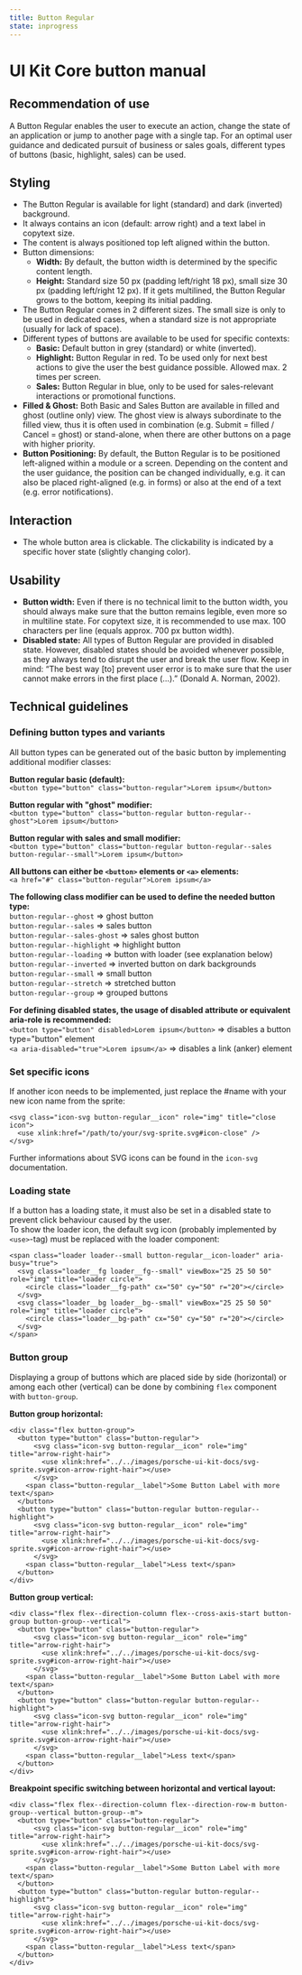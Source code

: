```yaml
---
title: Button Regular
state: inprogress
---
```


# UI Kit Core button manual

## Recommendation of use
A Button Regular enables the user to execute an action, change the state of an application or jump to another page with a single tap. For an optimal user guidance and dedicated pursuit of business or sales goals, different types of buttons (basic, highlight, sales) can be used.

## Styling
- The Button Regular is available for light (standard) and dark (inverted) background.
- It always contains an icon (default: arrow right) and a text label in copytext size. 
- The content is always positioned top left aligned within the button. 
- Button dimensions:
  - __Width:__ By default, the button width is determined by the specific content length.
  - __Height:__ Standard size 50 px (padding left/right 18 px), small size 30 px (padding left/right 12 px). If it gets multilined, the Button Regular grows to the bottom, keeping its initial padding.
- The Button Regular comes in 2 different sizes. The small size is only to be used in dedicated cases, when a standard size is not appropriate (usually for lack of space).
- Different types of buttons are available to be used for specific contexts:
  - __Basic:__ Default button in grey (standard) or white (inverted). 
  - __Highlight:__ Button Regular in red. To be used only for next best actions to give the user the best guidance possible. Allowed max. 2 times per screen.
  - __Sales:__ Button Regular in blue, only to be used for sales-relevant interactions or promotional functions.
- __Filled & Ghost:__ Both Basic and Sales Button are available in filled and ghost (outline only) view. The ghost view is always subordinate to the filled view, thus it is often used in combination (e.g. Submit = filled / Cancel = ghost) or stand-alone, when there are other buttons on a page with higher priority.
- __Button Positioning:__ By default, the Button Regular is to be positioned left-aligned within a module or a screen. Depending on the content and the user guidance, the position can be changed individually, e.g. it can also be placed right-aligned (e.g. in forms) or also at the end of a text (e.g. error notifications). 

## Interaction
- The whole button area is clickable. The clickability is indicated by a specific hover state (slightly changing color).

## Usability
- __Button width:__ Even if there is no technical limit to the button width, you should always make sure that the button remains legible, even more so in multiline state. For copytext size, it is recommended to use max. 100 characters per line (equals approx. 700 px button width).
- __Disabled state:__ All types of Button Regular are provided in disabled state. However, disabled states should be avoided whenever possible, as they always tend to disrupt the user and break the user flow. Keep in mind: “The best way [to] prevent user error is to make sure that the user cannot make errors in the first place (…).” (Donald A. Norman, 2002).

## Technical guidelines

### Defining button types and variants
All button types can be generated out of the basic button by implementing additional modifier classes:

__Button regular basic (default):__  
`<button type="button" class="button-regular">Lorem ipsum</button>`  

__Button regular with "ghost" modifier:__  
`<button type="button" class="button-regular button-regular--ghost">Lorem ipsum</button>` 

__Button regular with sales and small modifier:__  
`<button type="button" class="button-regular button-regular--sales button-regular--small">Lorem ipsum</button>`  

__All buttons can either be `<button>` elements or `<a>` elements:__  
`<a href="#" class="button-regular">Lorem ipsum</a>`

__The following class modifier can be used to define the needed button type:__  
`button-regular--ghost` => ghost button  
`button-regular--sales` => sales button  
`button-regular--sales-ghost` => sales ghost button  
`button-regular--highlight` => highlight button  
`button-regular--loading` => button with loader (see explanation below)  
`button-regular--inverted` => inverted button on dark backgrounds  
`button-regular--small` => small button  
`button-regular--stretch` => stretched button  
`button-regular--group` => grouped buttons  

__For defining disabled states, the usage of disabled attribute or equivalent aria-role is recommended:__  
`<button type="button" disabled>Lorem ipsum</button>` => disables a button type="button" element  
`<a aria-disabled="true">Lorem ipsum</a>` => disables a link (anker) element  

### Set specific icons
If another icon needs to be implemented, just replace the #name with your new icon name from the sprite:  

```
<svg class="icon-svg button-regular__icon" role="img" title="close icon">
  <use xlink:href="/path/to/your/svg-sprite.svg#icon-close" />
</svg>
``` 

Further informations about SVG icons can be found in the `icon-svg` documentation.  

### Loading state
If a button has a loading state, it must also be set in a disabled state to prevent click behaviour caused by the user.  
To show the loader icon, the default svg icon (probably implemented by `<use>`-tag) must be replaced with the loader component:  

```
<span class="loader loader--small button-regular__icon-loader" aria-busy="true">
  <svg class="loader__fg loader__fg--small" viewBox="25 25 50 50" role="img" title="loader circle">
    <circle class="loader__fg-path" cx="50" cy="50" r="20"></circle>
  </svg>
  <svg class="loader__bg loader__bg--small" viewBox="25 25 50 50" role="img" title="loader circle">
    <circle class="loader__bg-path" cx="50" cy="50" r="20"></circle>
  </svg>
</span>
```

### Button group
Displaying a group of buttons which are placed side by side (horizontal) or among each other (vertical) can be done by combining `flex` component with `button-group`.

__Button group horizontal:__  
```
<div class="flex button-group">
  <button type="button" class="button-regular">
      <svg class="icon-svg button-regular__icon" role="img" title="arrow-right-hair">
        <use xlink:href="../../images/porsche-ui-kit-docs/svg-sprite.svg#icon-arrow-right-hair"></use>
      </svg>
    <span class="button-regular__label">Some Button Label with more text</span>
  </button>
  <button type="button" class="button-regular button-regular--highlight">
      <svg class="icon-svg button-regular__icon" role="img" title="arrow-right-hair">
        <use xlink:href="../../images/porsche-ui-kit-docs/svg-sprite.svg#icon-arrow-right-hair"></use>
      </svg>
    <span class="button-regular__label">Less text</span>
  </button>
</div>
```

__Button group vertical:__  
```
<div class="flex flex--direction-column flex--cross-axis-start button-group button-group--vertical">
  <button type="button" class="button-regular">
      <svg class="icon-svg button-regular__icon" role="img" title="arrow-right-hair">
        <use xlink:href="../../images/porsche-ui-kit-docs/svg-sprite.svg#icon-arrow-right-hair"></use>
      </svg>
    <span class="button-regular__label">Some Button Label with more text</span>
  </button>
  <button type="button" class="button-regular button-regular--highlight">
      <svg class="icon-svg button-regular__icon" role="img" title="arrow-right-hair">
        <use xlink:href="../../images/porsche-ui-kit-docs/svg-sprite.svg#icon-arrow-right-hair"></use>
      </svg>
    <span class="button-regular__label">Less text</span>
  </button>
</div>
```

__Breakpoint specific switching between horizontal and vertical layout:__  
```
<div class="flex flex--direction-column flex--direction-row-m button-group--vertical button-group--m">
  <button type="button" class="button-regular">
      <svg class="icon-svg button-regular__icon" role="img" title="arrow-right-hair">
        <use xlink:href="../../images/porsche-ui-kit-docs/svg-sprite.svg#icon-arrow-right-hair"></use>
      </svg>
    <span class="button-regular__label">Some Button Label with more text</span>
  </button>
  <button type="button" class="button-regular button-regular--highlight">
      <svg class="icon-svg button-regular__icon" role="img" title="arrow-right-hair">
        <use xlink:href="../../images/porsche-ui-kit-docs/svg-sprite.svg#icon-arrow-right-hair"></use>
      </svg>
    <span class="button-regular__label">Less text</span>
  </button>
</div>
```

